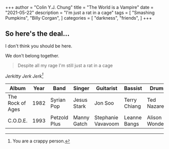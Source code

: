 +++
author = "Colin Y.J. Chung"
title = "The World is a Vampire"
date = "2021-05-22"
description = "I'm just a rat in a cage"
tags = [
    "Smashing Pumpkins",
    "Billy Corgan",
]
categories = [
    "darkness",
    "friends",
]
+++

## So here's the deal...

I don't think you should be here.

We don't belong together.

> Despite all my rage
> I'm still just a rat in a cage

<cite>Jerkitty Jerk Jerk[^1]</cite>

[^1]: You are a crappy person.

Album | Year | Band | Singer | Guitarist | Bassist | Drummer
----- | ----- | ----- | ----- | ----- | ----- | ----- 
The Rock of Ages | 1982 | Syrian Pop | Jesus Stark | Jon Soo | Terry Chiang | Ted Nazareth
C.O.D.E. | 1993 | Petzold Plus | Manny Gatch | Stephanie Vavavoom | Leanne Bangs | Alison Wonderland



